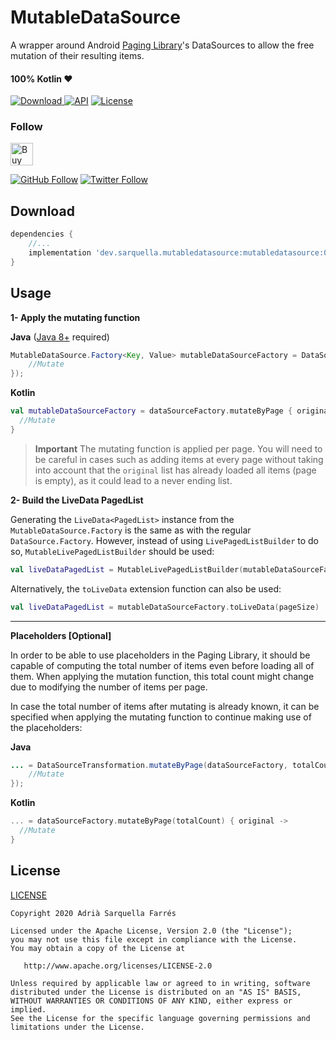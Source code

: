 # MutableDataSource

A wrapper around Android [Paging Library](https://developer.android.com/topic/libraries/architecture/paging)'s DataSources to allow the free mutation of their resulting items.

#### 100% Kotlin ❤️
[![Download](https://api.bintray.com/packages/sarquella/MutableDataSource/dev.sarquella.mutabledatasource/images/download.svg) ](https://bintray.com/sarquella/MutableDataSource/dev.sarquella.mutabledatasource/_latestVersion) [![API](https://img.shields.io/badge/API-16%2B-brightgreen.svg?style=flat)](https://android-arsenal.com/api?level=16) [![License](https://img.shields.io/badge/license-Apache%202.0-lightgrey.svg)](https://opensource.org/licenses/Apache-2.0)

### Follow
<a href='https://ko-fi.com/S6S8RENM' target='_blank'><img height='36' style='border:0px;height:36px;' src='https://az743702.vo.msecnd.net/cdn/kofi1.png?v=2' border='0' alt='Buy Me a Coffee at ko-fi.com' /></a>

[![GitHub Follow](https://img.shields.io/github/followers/Sarquella.svg?label=Follow&style=social)](https://github.com/Sarquella) [![Twitter Follow](https://img.shields.io/twitter/follow/AdriSarquella.svg?label=Follow&style=social)](https://twitter.com/AdriSarquella)

## Download
```groovy
dependencies {
    //...
    implementation 'dev.sarquella.mutabledatasource:mutabledatasource:0.1.0'
}
```

## Usage

**1- Apply the mutating function**

**Java** ([Java 8+](https://developer.android.com/studio/write/java8-support) required)

```java
MutableDataSource.Factory<Key, Value> mutableDataSourceFactory = DataSourceTransformation.mutateByPage(dataSourceFactory, original -> {
	//Mutate
});
```


**Kotlin**

```kotlin
val mutableDataSourceFactory = dataSourceFactory.mutateByPage { original ->
  //Mutate
}
```

> **Important** 
> The mutating function is applied per page. You will need to be careful in cases such as adding items at every page without taking into account that the `original` list has already loaded all items (page is empty), as it could lead to a never ending list. 

**2- Build the LiveData PagedList**

Generating the `LiveData<PagedList>` instance from the `MutableDataSource.Factory` is the same as with the regular `DataSource.Factory`. However, instead of using `LivePagedListBuilder` to do so, `MutableLivePagedListBuilder` should be used:

```kotlin
val liveDataPagedList = MutableLivePagedListBuilder(mutableDataSourceFactory, pageSize)
```

Alternatively, the `toLiveData` extension function can also be used:

```kotlin
val liveDataPagedList = mutableDataSourceFactory.toLiveData(pageSize)
```

---

**Placeholders [Optional]**

In order to be able to use placeholders in the Paging Library, it should be capable of computing the total number of items even before loading all of them. When applying the mutation function, this total count might change due to modifying the number of items per page.

In case the total number of items after mutating is already known, it can be specified when applying the mutating function to continue making use of the placeholders:

**Java**

```Java
... = DataSourceTransformation.mutateByPage(dataSourceFactory, totalCount, original -> {
	//Mutate
});
```

**Kotlin**

```kotlin
... = dataSourceFactory.mutateByPage(totalCount) { original ->
  //Mutate
}

```


## License
[LICENSE](https://github.com/Sarquella/MutableDataSource/blob/master/LICENSE)

```
Copyright 2020 Adrià Sarquella Farrés

Licensed under the Apache License, Version 2.0 (the "License");
you may not use this file except in compliance with the License.
You may obtain a copy of the License at

   http://www.apache.org/licenses/LICENSE-2.0

Unless required by applicable law or agreed to in writing, software
distributed under the License is distributed on an "AS IS" BASIS,
WITHOUT WARRANTIES OR CONDITIONS OF ANY KIND, either express or implied.
See the License for the specific language governing permissions and
limitations under the License.
```
